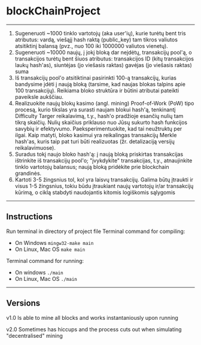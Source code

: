 # blockChainProject
---
1. Sugeneruoti ~1000 tinklo vartotojų (aka user'ių), kurie turėtų bent tris atributus:
vardą,
viešąjį hash raktą (public_key)
tam tikros valiutos atsitiktinį balansą (pvz., nuo 100 iki 1000000 valiutos vienetų).
2. Sugeneruoti ~10000 naujų, į jokį bloką dar neįdėtų, transakcijų pool'ą, o transakcijos turėtų bent šiuos atributus:
transakcijos ID (kitų transakcijos laukų hash'as),
siuntėjas (jo viešasis raktas)
gavėjas (jo viešasis raktas)
suma
3. Iš transakcijų pool'o atsitiktinai pasirinkti 100-ą transakcijų, kurias bandysime įdėti į naują bloką (tarsime, kad naujas blokas talpins apie
100 transakcijų). Reikiama bloko struktūra ir būtini atributai pateikti paveiksle aukščiau.
4. Realizuokite naujų blokų kasimo (angl. mining) Proof-of-Work (PoW) tipo procesą, kurio tikslas yra surasti naujam blokui hash'ą, tenkinantį
Difficulty Targer reikalavimą, t.y., hash'o pradžioje esančių nulių tam tikrą skaičių. Nulių skaičius priklauso nuo Jūsų sukurto hash
funkcijos savybių ir efektyvumo. Paeksperimentuokite, kad tai neužtruktų per ilgai. Kaip matyti, bloko kasimui yra reikalingas transakcijų
Merkle hash'as, kuris taip pat turi būti realizuotas (žr. detalizaciją versijų reikalavimuose).
5. Suradus tokį naujo bloko hash'ą:
į naują bloką priskirtas transakcijas ištrinkite iš transakcijų pool'o;
"įvykdykite" transakcijas, t.y., atnaujinkite tinklo vartotojų balansus;
naują bloką pridėkite prie blockchain grandinės.
6. Kartoti 3-5 žingsnius tol, kol yra laisvų transakcijų. Galima būtų įtraukti ir visus 1-5 žingsnius, tokiu būdu įtraukiant naujų vartotojų ir/ar
transakcijų kūrimą, o ciklą stabdyti naudojantis kitomis logiškomis sąlygomis
---
## Instructions

Run terminal in directory of project file
Terminal command for compiling:
- On Windows ``` mingw32-make main ```
- On Linux, Mac OS ``` make main ```

Terminal command for running:
- On windows ``` ./main ```
- On Linux, Mac OS ``` ./main ```

---
## Versions
v1.0 Is able to mine all blocks and works instantaniously upon running

v2.0 Sometimes has hiccups and the process cuts out when simulating "decentralised" mining
